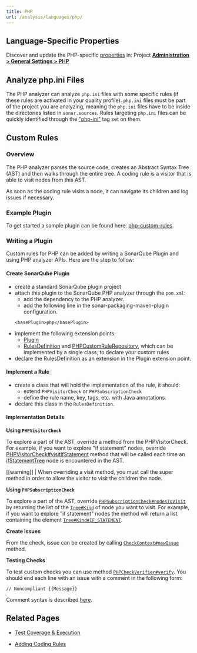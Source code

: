 ```yaml
---
title: PHP
url: /analysis/languages/php/
---
```


<!-- static -->
<!-- update_center:php -->
<!-- /static -->


## Language-Specific Properties

Discover and update the PHP-specific [properties](/analysis/analysis-parameters/) in: <!-- sonarcloud -->Project <!-- /sonarcloud -->**[Administration > General Settings > PHP](/#sonarqube-admin#/admin/settings?category=php)**

## Analyze php.ini Files

The PHP analyzer can analyze `php.ini` files with some specific rules (if these rules are activated in your quality profile). `php.ini` files must be part of the project you are analyzing, meaning the `php.ini` files have to be inside the directories listed in `sonar.sources`. 
Rules targeting `php.ini` files can be quickly identified through the ["php-ini"](https://rules.sonarsource.com/php/tag/php-ini) tag set on them.

<!-- sonarqube -->

## Custom Rules

### Overview

The PHP analyzer parses the source code, creates an Abstract Syntax Tree (AST) and then walks through the entire tree. A coding rule is a visitor that is able to visit nodes from this AST.

As soon as the coding rule visits a node, it can navigate its children and log issues if necessary.

### Example Plugin

To get started a sample plugin can be found here: [php-custom-rules](https://github.com/SonarSource/sonar-custom-rules-examples/tree/master/php-custom-rules).

### Writing a Plugin

Custom rules for PHP can be added by writing a SonarQube Plugin and using PHP analyzer APIs.
Here are the step to follow:

#### Create SonarQube Plugin

* create a standard SonarQube plugin project
* attach this plugin to the SonarQube PHP analyzer through the `pom.xml`:
  * add the dependency to the PHP analyzer.
  * add the following line in the sonar-packaging-maven-plugin configuration.
  ```
  <basePlugin>php</basePlugin>
  ```
* implement the following extension points:
  * [Plugin](http://javadocs.sonarsource.org/latest/apidocs/index.html?org/sonar/api/Plugin.html)
  * [RulesDefinition](http://javadocs.sonarsource.org/latest/apidocs/index.html?org/sonar/api/server/rule/RulesDefinition.html) and [PHPCustomRuleRepository](https://github.com/SonarSource/sonar-php/blob/master/php-frontend/src/main/java/org/sonar/plugins/php/api/visitors/PHPCustomRuleRepository.java), which can be implemented by a single class, to declare your custom rules
* declare the RulesDefinition as an extension in the Plugin extension point.

#### Implement a Rule

* create a class that will hold the implementation of the rule, it should:
  * extend `PHPVisitorCheck` or `PHPSubscriptionCheck`
  * define the rule name, key, tags, etc. with Java annotations.
* declare this class in the `RulesDefinition`.

####  Implementation Details

**Using `PHPVisitorCheck`**

To explore a part of the AST, override a method from the PHPVisitorCheck. For example, if you want to explore "if statement" nodes, override [PHPVisitorCheck#visitIfStatement](https://github.com/SonarSource/sonar-php/blob/master/php-frontend/src/main/java/org/sonar/plugins/php/api/visitors/PHPVisitorCheck.java#L265) method that will be called each time an [ifStatementTree](https://github.com/SonarSource/sonar-php/blob/master/php-frontend/src/main/java/org/sonar/plugins/php/api/tree/statement/IfStatementTree.java) node is encountered in the AST.

[[warning]]
| When overriding a visit method, you must call the super method in order to allow the visitor to visit the children the node.

**Using `PHPSubscriptionCheck`**

To explore a part of the AST, override [`PHPSubscriptionCheck#nodesToVisit`](https://github.com/SonarSource/sonar-php/blob/master/php-frontend/src/main/java/org/sonar/plugins/php/api/visitors/PHPSubscriptionCheck.java#L33) by returning the list of the [`Tree#Kind`](https://github.com/SonarSource/sonar-php/blob/master/php-frontend/src/main/java/org/sonar/plugins/php/api/tree/Tree.java#L124) of node you want to visit. For example, if you want to explore "if statement" nodes the method will return a list containing the element [`Tree#Kind#IF_STATEMENT`](https://github.com/SonarSource/sonar-php/blob/master/php-frontend/src/main/java/org/sonar/plugins/php/api/tree/Tree.java#L761).

**Create Issues**

From the check, issue can be created by calling [`CheckContext#newIssue`](https://github.com/SonarSource/sonar-php/blob/master/php-frontend/src/main/java/org/sonar/plugins/php/api/visitors/CheckContext.java#L90) method.

**Testing Checks**

To test custom checks you can use method [`PHPCheckVerifier#verify`](https://github.com/SonarSource/sonar-php/blob/master/php-frontend/src/main/java/org/sonar/plugins/php/api/tests/PHPCheckVerifier.java#L55). You should end each line with an issue with a comment in the following form:

```
// Noncompliant {{Message}}
```

Comment syntax is described [here](https://github.com/SonarSource/sonar-analyzer-commons/blob/master/test-commons/README.md).

<!-- /sonarqube -->

## Related Pages

* [Test Coverage & Execution](/analysis/coverage/)
<!-- sonarqube -->
* [Adding Coding Rules](/extend/adding-coding-rules/)
<!-- /sonarqube -->
